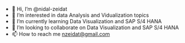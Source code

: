 - 👋 Hi, I’m @nidal-zeidat
- 👀 I’m interested in data Analysis and Vidualization topics
- 🌱 I’m currently learning Data Visualization and SAP S/4 HANA
- 💞️ I’m looking to collaborate on Data Visualization and SAP S/4 HANA
- 📫 How to reach me nzeidat@gmail.com

<!---
nidal-zeidat/nidal-zeidat is a ✨ special ✨ repository because its `README.md` (this file) appears on your GitHub profile.
You can click the Preview link to take a look at your changes.
--->
